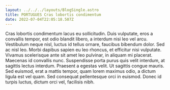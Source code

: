 ```yaml
---
layout: ../../../layouts/BlogSingle.astro
title: PORTUGUES Cras lobortis condimentum
date: 2022-07-04T22:05:18.507Z
---
```

Cras lobortis condimentum lacus eu sollicitudin. Duis vulputate, eros a convallis tempor, est odio blandit libero, a interdum nisi leo vel arcu. Vestibulum neque nisl, luctus id tellus ornare, faucibus bibendum dolor. Sed ac nisl leo. Morbi dapibus sapien eu leo rhoncus, et efficitur nisi vulputate. Vivamus scelerisque ante sit amet leo pulvinar, in aliquam mi placerat. Maecenas id convallis nunc. Suspendisse porta purus quis velit interdum, at sagittis lectus interdum. Praesent a egestas velit. Ut sagittis congue mauris. Sed euismod, erat a mattis tempor, quam lorem maximus odio, a dictum ligula est vel quam. Sed consequat pellentesque orci in euismod. Donec id turpis luctus, dictum orci vel, facilisis nibh.